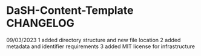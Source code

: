 # DaSH-Content-Template CHANGELOG

09/03/2023
1 added directory structure and new file location
2 added metadata and identifier requirements 
3 added MIT license for infrastructure
